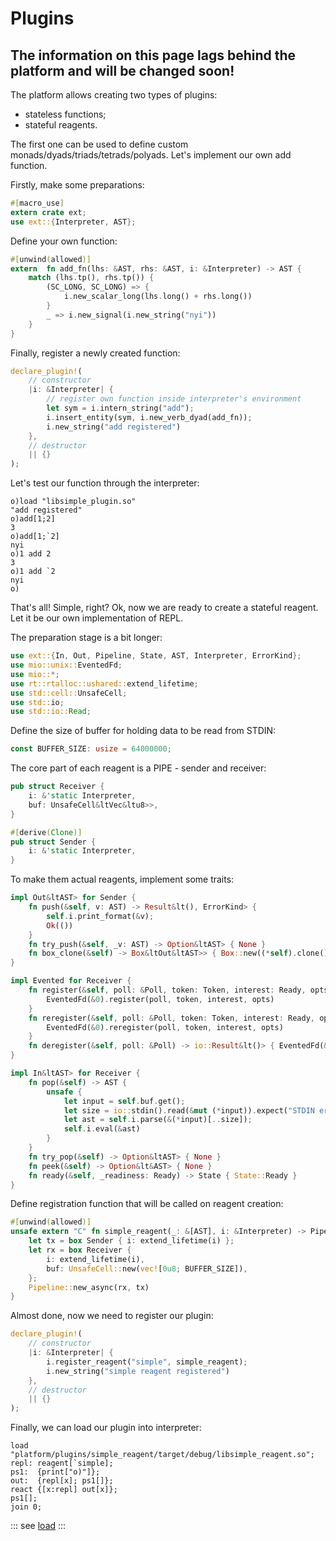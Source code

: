 # Plugins 

## The information on this page lags behind the platform and will be changed soon!

The platform allows creating two types of plugins:

- stateless functions;
- stateful reagents.

The first one can be used to define custom monads/dyads/triads/tetrads/polyads. Let's implement our own add function.

Firstly, make some preparations:

```Rust
#[macro_use]
extern crate ext;
use ext::{Interpreter, AST};
```

Define your own function:

```Rust
#[unwind(allowed)]
extern  fn add_fn(lhs: &AST, rhs: &AST, i: &Interpreter) -> AST {
    match (lhs.tp(), rhs.tp()) {
        (SC_LONG, SC_LONG) => {
            i.new_scalar_long(lhs.long() + rhs.long())
        }
        _ => i.new_signal(i.new_string("nyi"))
    }
}
```

Finally, register a newly created function:

```Rust
declare_plugin!(
    // constructor
    |i: &Interpreter| {
        // register own function inside interpreter's environment
        let sym = i.intern_string("add");
        i.insert_entity(sym, i.new_verb_dyad(add_fn));
        i.new_string("add registered")
    },
    // destructor
    || {}
);
```

Let's test our function through the interpreter:

```o
o)load "libsimple_plugin.so"
"add registered"
o)add[1;2]
3
o)add[1;`2]
nyi
o)1 add 2
3
o)1 add `2
nyi
o)
```

That's all! Simple, right? Ok, now we are ready to create a stateful reagent. Let it be our own implementation of REPL.

The preparation stage is a bit longer:

```Rust
use ext::{In, Out, Pipeline, State, AST, Interpreter, ErrorKind};
use mio::unix::EventedFd;
use mio::*;
use rt::rtalloc::ushared::extend_lifetime;
use std::cell::UnsafeCell;
use std::io;
use std::io::Read;
```

Define the size of buffer for holding data to be read from STDIN:

```Rust
const BUFFER_SIZE: usize = 64000000;
```

The core part of each reagent is a PIPE - sender and receiver:

```Rust
pub struct Receiver {
    i: &'static Interpreter,
    buf: UnsafeCell&ltVec&ltu8>>,
}

#[derive(Clone)]
pub struct Sender {
    i: &'static Interpreter,
}
```

To make them actual reagents, implement some traits:

```Rust
impl Out&ltAST> for Sender {
    fn push(&self, v: AST) -> Result&lt(), ErrorKind> {
        self.i.print_format(&v);
        Ok(())
    }
    fn try_push(&self, _v: AST) -> Option&ltAST> { None }
    fn box_clone(&self) -> Box&ltOut&ltAST>> { Box::new((*self).clone()) }
}

impl Evented for Receiver {
    fn register(&self, poll: &Poll, token: Token, interest: Ready, opts: PollOpt) -> io::Result&lt()> {
        EventedFd(&0).register(poll, token, interest, opts)
    }
    fn reregister(&self, poll: &Poll, token: Token, interest: Ready, opts: PollOpt) -> io::Result&lt()> {
        EventedFd(&0).reregister(poll, token, interest, opts)
    }
    fn deregister(&self, poll: &Poll) -> io::Result&lt()> { EventedFd(&0).deregister(poll) }
}

impl In&ltAST> for Receiver {
    fn pop(&self) -> AST {
        unsafe {
            let input = self.buf.get();
            let size = io::stdin().read(&mut (*input)).expect("STDIN error.");
            let ast = self.i.parse(&(*input)[..size]);
            self.i.eval(&ast)
        }
    }
    fn try_pop(&self) -> Option&ltAST> { None }
    fn peek(&self) -> Option&lt&AST> { None }
    fn ready(&self, _readiness: Ready) -> State { State::Ready }
}
```

Define registration function that will be called on reagent creation:

```Rust
#[unwind(allowed)]
unsafe extern "C" fn simple_reagent(_: &[AST], i: &Interpreter) -> Pipeline&ltAST> {
    let tx = box Sender { i: extend_lifetime(i) };
    let rx = box Receiver {
        i: extend_lifetime(i),
        buf: UnsafeCell::new(vec![0u8; BUFFER_SIZE]),
    };
    Pipeline::new_async(rx, tx)
}
```

Almost done, now we need to register our plugin:

```Rust
declare_plugin!(
    // constructor
    |i: &Interpreter| {
        i.register_reagent("simple", simple_reagent);
        i.new_string("simple reagent registered")
    },
    // destructor
    || {}
);
```

Finally, we can load our plugin into interpreter:

```o
load "platform/plugins/simple_reagent/target/debug/libsimple_reagent.so";
repl: reagent[`simple];
ps1:  {print["o)"]};
out:  {repl[x]; ps1[]};
react {[x:repl] out[x]};
ps1[];
join 0;
```

::: see
[load](/verbs/scripts/load.md)
:::
